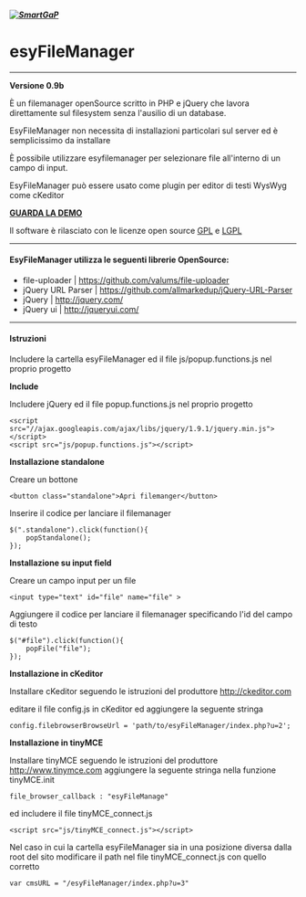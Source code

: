 ##### [![SmartGaP](http://tst.smartgap.it/admin/templates/SmartGaP_new/images/logo.png)](http://www.smartgap.it)

# esyFileManager 
______________

**Versione 0.9b**

È un filemanager openSource scritto in PHP e jQuery che lavora direttamente sul filesystem senza l'ausilio di un database.

EsyFileManager non necessita di installazioni particolari sul server ed è semplicissimo da installare

È possibile utilizzare esyfilemanager per selezionare file all'interno di un campo di input.

EsyFileManager può essere usato come plugin per editor di testi WysWyg come cKeditor

**[GUARDA LA DEMO](http://esyfilemanager.smartgap.it)**

Il software è rilasciato con le licenze open source [GPL](http://www.gnu.org/licenses/gpl-2.0.txt) e [LGPL](http://www.gnu.org/licenses/lgpl-3.0.txt)

______________

#### EsyFileManager utilizza le seguenti librerie OpenSource:

* file-uploader | <https://github.com/valums/file-uploader>
* jQuery URL Parser | <https://github.com/allmarkedup/jQuery-URL-Parser>
* jQuery | <http://jquery.com/>
* jQuery ui | <http://jqueryui.com/>

_______________

#### Istruzioni

Includere la cartella esyFileManager ed il file js/popup.functions.js nel proprio progetto

**Include**

Includere jQuery ed il file popup.functions.js nel proprio progetto

```
<script src="//ajax.googleapis.com/ajax/libs/jquery/1.9.1/jquery.min.js"></script>
<script src="js/popup.functions.js"></script>
```

**Installazione standalone**

Creare un bottone

```
<button class="standalone">Apri filemanger</button>
```

Inserire il codice per lanciare il filemanager

```
$(".standalone").click(function(){
	popStandalone();
});
```
**Installazione su input field**

Creare un campo input per un file

```
<input type="text" id="file" name="file" >
```

Aggiungere il codice per lanciare il filemanager specificando l'id del campo di testo

```
$("#file").click(function(){
	popFile("file");
});
```

**Installazione in cKeditor**

Installare cKeditor seguendo le istruzioni del produttore <http://ckeditor.com>

editare il file config.js in cKeditor ed aggiungere la seguente stringa

```
config.filebrowserBrowseUrl = 'path/to/esyFileManager/index.php?u=2';
```

**Installazione in tinyMCE**

Installare tinyMCE seguendo le istruzioni del produttore <http://www.tinymce.com>
aggiungere la seguente stringa nella funzione tinyMCE.init

```
file_browser_callback : "esyFileManage"
```

ed includere il file tinyMCE_connect.js

```
<script src="js/tinyMCE_connect.js"></script>
```

Nel caso in cui la cartella esyFileManager sia in una posizione diversa dalla root del sito modificare il path nel file tinyMCE_connect.js con quello corretto

```
var cmsURL = "/esyFileManager/index.php?u=3"
```